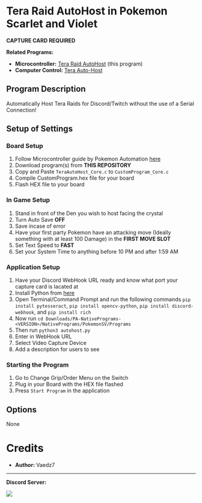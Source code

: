 # Tera Raid AutoHost in Pokemon Scarlet and Violet
**CAPTURE CARD REQUIRED**

**Related Programs:**
- **Microcontroller:** [Tera Raid AutoHost](https://github.com/Vaedz7/Microcontroller/blob/master/Wiki/Programs/PokemonSV/TeraAutoHost.md) (this program)
- **Computer Control:** [Tera Auto-Host](https://github.com/PokemonAutomation/ComputerControl/blob/master/Wiki/Programs/PokemonSV/AutoHost.md)

## Program Description

Automatically Host Tera Raids for Discord/Twitch without the use of a Serial Connection!

## Setup of Settings
### Board Setup
1. Follow Microcontroller guide by Pokemon Automation [here](https://github.com/PokemonAutomation/Microcontroller "here")
2. Download program(s) from **THIS REPOSITORY**
3. Copy and Paste ``TeraAutoHost_Core.c`` to ``CustomProgram_Core.c``
4. Compile CustomProgram.hex file for your board
5. Flash HEX file to your board

### In Game Setup
1. Stand in front of the Den you wish to host facing the crystal
2. Turn Auto Save **OFF**
3. Save incase of error
4. Have your first party Pokemon have an attacking move (Ideally something with at least 100 Damage) in the **FIRST MOVE SLOT**
5. Set Text Speed to **FAST**
6. Set your System Time to anything before 10 PM and after 1:59 AM

### Application Setup
1. Have your Discord WebHook URL ready and know what port your capture card is lacated at
2. Install Python from [here](https://www.python.org/downloads/ "here")
3. Open Terminal/Command Prompt and run the following commands ``pip install pytesseract``, ``pip install opencv-python``, ``pip install discord-webhook``, and ``pip install rich``
4. Now run ``cd Downloads/PA-NativePrograms-<VERSION>/NativePrograms/PokemonSV/Programs``
5. Then run ``python3 autohost.py``
6. Enter in WebHook URL
7. Select Video Capture Device
8. Add a description for users to see

### Starting the Program
1. Go to Change Grip/Order Menu on the Switch
2. Plug in your Board with the HEX file flashed
3. Press ``Start Program`` in the application

## Options
None

# Credits

- **Author:** Vaedz7


<hr>

**Discord Server:** 

[<img src="https://canary.discordapp.com/api/guilds/695809740428673034/widget.png?style=banner2">](https://discord.gg/cQ4gWxN)

